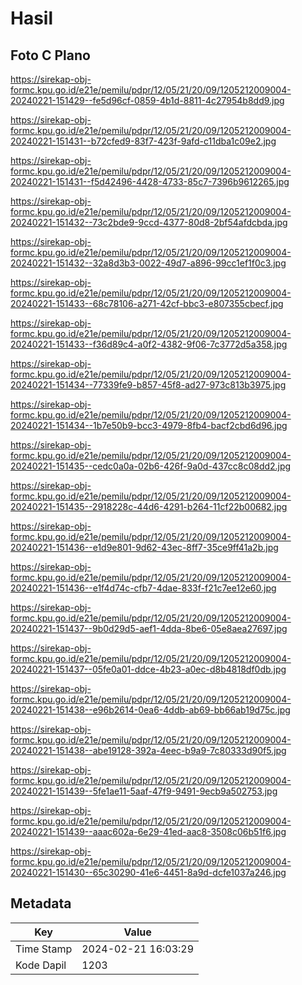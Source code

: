 # Hasil

## Foto C Plano

https://sirekap-obj-formc.kpu.go.id/e21e/pemilu/pdpr/12/05/21/20/09/1205212009004-20240221-151429--fe5d96cf-0859-4b1d-8811-4c27954b8dd9.jpg

https://sirekap-obj-formc.kpu.go.id/e21e/pemilu/pdpr/12/05/21/20/09/1205212009004-20240221-151431--b72cfed9-83f7-423f-9afd-c11dba1c09e2.jpg

https://sirekap-obj-formc.kpu.go.id/e21e/pemilu/pdpr/12/05/21/20/09/1205212009004-20240221-151431--f5d42496-4428-4733-85c7-7396b9612265.jpg

https://sirekap-obj-formc.kpu.go.id/e21e/pemilu/pdpr/12/05/21/20/09/1205212009004-20240221-151432--73c2bde9-9ccd-4377-80d8-2bf54afdcbda.jpg

https://sirekap-obj-formc.kpu.go.id/e21e/pemilu/pdpr/12/05/21/20/09/1205212009004-20240221-151432--32a8d3b3-0022-49d7-a896-99cc1ef1f0c3.jpg

https://sirekap-obj-formc.kpu.go.id/e21e/pemilu/pdpr/12/05/21/20/09/1205212009004-20240221-151433--68c78106-a271-42cf-bbc3-e807355cbecf.jpg

https://sirekap-obj-formc.kpu.go.id/e21e/pemilu/pdpr/12/05/21/20/09/1205212009004-20240221-151433--f36d89c4-a0f2-4382-9f06-7c3772d5a358.jpg

https://sirekap-obj-formc.kpu.go.id/e21e/pemilu/pdpr/12/05/21/20/09/1205212009004-20240221-151434--77339fe9-b857-45f8-ad27-973c813b3975.jpg

https://sirekap-obj-formc.kpu.go.id/e21e/pemilu/pdpr/12/05/21/20/09/1205212009004-20240221-151434--1b7e50b9-bcc3-4979-8fb4-bacf2cbd6d96.jpg

https://sirekap-obj-formc.kpu.go.id/e21e/pemilu/pdpr/12/05/21/20/09/1205212009004-20240221-151435--cedc0a0a-02b6-426f-9a0d-437cc8c08dd2.jpg

https://sirekap-obj-formc.kpu.go.id/e21e/pemilu/pdpr/12/05/21/20/09/1205212009004-20240221-151435--2918228c-44d6-4291-b264-11cf22b00682.jpg

https://sirekap-obj-formc.kpu.go.id/e21e/pemilu/pdpr/12/05/21/20/09/1205212009004-20240221-151436--e1d9e801-9d62-43ec-8ff7-35ce9ff41a2b.jpg

https://sirekap-obj-formc.kpu.go.id/e21e/pemilu/pdpr/12/05/21/20/09/1205212009004-20240221-151436--e1f4d74c-cfb7-4dae-833f-f21c7ee12e60.jpg

https://sirekap-obj-formc.kpu.go.id/e21e/pemilu/pdpr/12/05/21/20/09/1205212009004-20240221-151437--9b0d29d5-aef1-4dda-8be6-05e8aea27697.jpg

https://sirekap-obj-formc.kpu.go.id/e21e/pemilu/pdpr/12/05/21/20/09/1205212009004-20240221-151437--05fe0a01-ddce-4b23-a0ec-d8b4818df0db.jpg

https://sirekap-obj-formc.kpu.go.id/e21e/pemilu/pdpr/12/05/21/20/09/1205212009004-20240221-151438--e96b2614-0ea6-4ddb-ab69-bb66ab19d75c.jpg

https://sirekap-obj-formc.kpu.go.id/e21e/pemilu/pdpr/12/05/21/20/09/1205212009004-20240221-151438--abe19128-392a-4eec-b9a9-7c80333d90f5.jpg

https://sirekap-obj-formc.kpu.go.id/e21e/pemilu/pdpr/12/05/21/20/09/1205212009004-20240221-151439--5fe1ae11-5aaf-47f9-9491-9ecb9a502753.jpg

https://sirekap-obj-formc.kpu.go.id/e21e/pemilu/pdpr/12/05/21/20/09/1205212009004-20240221-151439--aaac602a-6e29-41ed-aac8-3508c06b51f6.jpg

https://sirekap-obj-formc.kpu.go.id/e21e/pemilu/pdpr/12/05/21/20/09/1205212009004-20240221-151430--65c30290-41e6-4451-8a9d-dcfe1037a246.jpg


## Metadata

| Key        | Value               |
| ---------- | ------------------- |
| Time Stamp | 2024-02-21 16:03:29 |
| Kode Dapil | 1203                |



